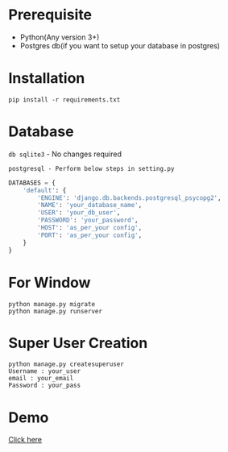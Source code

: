 # Prerequisite
- Python(Any version 3+)
- Postgres db(if you want to setup your database in postgres)


# Installation

`pip install -r requirements.txt`

# Database
`db sqlite3` - No changes required

`postgresql - Perform below steps in setting.py`

```python
DATABASES = {
    'default': {
        'ENGINE': 'django.db.backends.postgresql_psycopg2',
        'NAME': 'your_database_name',
        'USER': 'your_db_user',
        'PASSWORD': 'your_password',
        'HOST': 'as_per_your config',
        'PORT': 'as_per_your config',
    }
}
```

# For Window
```shell script
python manage.py migrate
python manage.py runserver
```

# Super User Creation
```shell script
python manage.py createsuperuser
Username : your_user
email : your_email
Password : your_pass
```
# Demo
[Click here](https://github.com/IlmanAhmad/ShoppingMall/blob/main/Demo.md "Demo")
